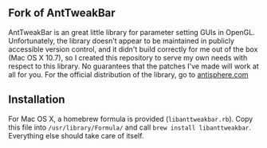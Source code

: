 ## Fork of AntTweakBar

AntTweakBar is an great little library for parameter setting GUIs in OpenGL.  Unfortunately, the library doesn't appear to be maintained in publicly accessible version control, and it didn't build correctly for me out of the box (Mac OS X 10.7), so I created this repository to serve my own needs with respect to this library. No guarantees that the patches I've made will work at all for you.  For the official distribution of the library, go to [antisphere.com](antisphere.com)

## Installation

For Mac OS X, a homebrew formula is provided (`libanttweakbar.rb`).  Copy this file into `/usr/library/Formula/` and call `brew install libanttweakbar`.  Everything else should take care of itself.